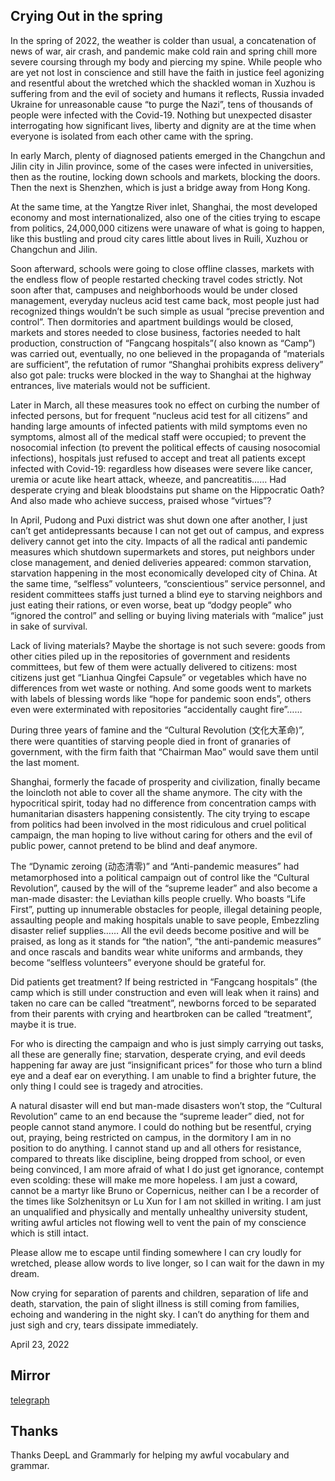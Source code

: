 ## Crying Out in the spring

In the spring of 2022, the weather is colder than usual, a concatenation of news of war, air crash, and pandemic make cold rain and spring chill more severe coursing through my body and piercing my spine. While people who are yet not lost in conscience and still have the faith in justice feel agonizing and resentful about the wretched which the shackled woman in Xuzhou is suffering from and the evil of society and humans it reflects, Russia invaded Ukraine for unreasonable cause “to purge the Nazi”, tens of thousands of people were infected with the Covid-19. Nothing but unexpected disaster interrogating how significant lives, liberty and dignity are at the time when everyone is isolated from each other came with the spring.

In early March, plenty of diagnosed patients emerged in the Changchun and Jilin city in Jilin province, some of the cases were infected in universities, then as the routine, locking down schools and markets, blocking the doors. Then the next is Shenzhen, which is just a bridge away from Hong Kong.

At the same time, at the Yangtze River inlet, Shanghai, the most developed economy and most internationalized, also one of the cities trying to escape from politics, 24,000,000 citizens were unaware of what is going to happen, like this bustling and proud city cares little about lives in Ruili, Xuzhou or Changchun and Jilin.

Soon afterward, schools were going to close offline classes, markets with the endless flow of people restarted checking travel codes strictly. Not soon after that, campuses and neighborhoods would be under closed management, everyday nucleus acid test came back, most people just had recognized things wouldn’t be such simple as usual “precise prevention and control”. Then dormitories and apartment buildings would be closed, markets and stores needed to close business, factories needed to halt production, construction of “Fangcang hospitals”( also known as “Camp”) was carried out,  eventually, no one believed in the propaganda of “materials are sufficient”, the refutation of rumor “Shanghai prohibits express delivery” also got pale: trucks were blocked in the way to Shanghai at the highway entrances, live materials would not be sufficient.

Later in March, all these measures took no effect on curbing the number of infected persons, but for frequent “nucleus acid test for all citizens” and handing large amounts of infected patients with mild symptoms even no symptoms, almost all of the medical staff were occupied; to prevent the nosocomial infection (to prevent the political effects of causing nosocomial infections), hospitals just refused to accept and treat all patients except infected with Covid-19: regardless how diseases were severe like cancer, uremia or acute like heart attack, wheeze, and pancreatitis…… Had desperate crying and bleak bloodstains put shame on the Hippocratic Oath? And also made who achieve success, praised whose “virtues”?

In April, Pudong and Puxi district was shut down one after another, I just can’t get antidepressants because I can not get out of campus, and express delivery cannot get into the city. Impacts of all the radical anti pandemic measures which shutdown supermarkets and stores, put neighbors under close management, and denied deliveries appeared: common starvation, starvation happening in the most economically developed city of China. At the same time, “selfless” volunteers, “conscientious” service personnel, and resident committees staffs just turned a blind eye to starving neighbors and just eating their rations, or even worse,  beat up “dodgy people” who “ignored the control” and selling or buying living materials with “malice” just in sake of survival.

Lack of living materials? Maybe the shortage is not such severe: goods from other cities piled up in the repositories of government and residents committees,  but few of them were actually delivered to citizens: most citizens just get “Lianhua Qingfei Capsule” or vegetables which have no differences from wet waste or nothing. And some goods went to markets with labels of blessing words like “hope for pandemic soon ends”, others even were exterminated with repositories “accidentally caught fire”……

During three years of famine and the “Cultural Revolution (文化大革命)”, there were quantities of starving people died in front of granaries of government, with the firm faith that “Chairman Mao” would save them until the last moment.

Shanghai, formerly the facade of prosperity and civilization, finally became the loincloth not able to cover all the shame anymore. The city with the hypocritical spirit, today had no difference from concentration camps with humanitarian disasters happening consistently.  The city trying to escape from politics had been involved in the most ridiculous and cruel political campaign, the man hoping to live without caring for others and the evil of public power, cannot pretend to be blind and deaf anymore.

The “Dynamic zeroing (动态清零)” and “Anti-pandemic measures” had metamorphosed into a political campaign out of control like the “Cultural Revolution”, caused by the will of the “supreme leader” and also become a man-made disaster: the Leviathan kills people cruelly. Who boasts “Life First”, putting up innumerable obstacles for people, illegal detaining people, assaulting people and making hospitals unable to save people, Embezzling disaster relief supplies…… All the evil deeds become positive and will be praised, as long as it stands for “the nation”, “the anti-pandemic measures” and once rascals and bandits wear white uniforms and armbands, they become “selfless volunteers” everyone should be grateful for.

Did patients get treatment? If being restricted in “Fangcang hospitals” (the camp which is still under construction and even will leak when it rains) and taken no care can be called “treatment”, newborns forced to be separated from their parents with crying and heartbroken can be called “treatment”, maybe it is true.

For who is directing the campaign and who is just simply carrying out tasks, all these are generally fine; starvation, desperate crying, and evil deeds happening far away are just “insignificant prices” for those who turn a blind eye and a deaf ear on everything. I am unable to find a brighter future, the only thing I could see is tragedy and atrocities.

A natural disaster will end but man-made disasters won’t stop, the “Cultural Revolution” came to an end because the “supreme leader” died, not for people cannot stand anymore. I could do nothing but be resentful, crying out, praying, being restricted on campus, in the dormitory I am in no position to do anything. I cannot stand up and all others for resistance, compared to threats like discipline, being dropped from school, or even being convinced, I am more afraid of what I do just get ignorance, contempt even scolding: these will make me more hopeless. I am just a coward, cannot be a martyr like Bruno or Copernicus, neither can I be a recorder of the times like Solzhenitsyn or Lu Xun for I am not skilled in writing. I am just an unqualified and physically and mentally unhealthy university student, writing awful articles not flowing well to vent the pain of my conscience which is still intact.

 Please allow me to escape until finding somewhere I can cry loudly for wretched, please allow words to live longer, so I can wait for the dawn in my dream.

Now crying for separation of parents and children, separation of life and death, starvation, the pain of slight illness is still coming from families, echoing and wandering in the night sky. I can’t do anything for them and just sigh and cry, tears dissipate immediately.

April 23, 2022

## Mirror

[telegraph](https://telegra.ph/Crying-Out-In-the-Spring-04-23)

## Thanks

Thanks DeepL and Grammarly for helping my awful vocabulary and grammar.

